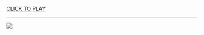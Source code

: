 
<a href="https://premium76.site?title=g_plus_games_unblocked&ref=13M">CLICK TO PLAY</a></h3>
<hr>

<a href="https://premium76.site?title=g_plus_games_unblocked&ref=13M"><img src="https://clearcache.store/games.png"></a>


